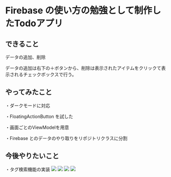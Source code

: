 # Firebase の使い方の勉強として制作したTodoアプリ
## できること
データの追加、削除

データの追加は右下の＋ボタンから、削除は表示されたアイテムをクリックて表示されるチェックボックスで行う。

## やってみたこと
・ダークモードに対応

・FloatingActionButton を試した

・画面ごとのViewModelを用意

・Firebase とのデータのやり取りをリポジトリクラスに分割

## 今後やりたいこと
・タグ検索機能の実装
<img src="https://github.com/dennoko/FirebaseTodoApp/assets/145789995/858c93aa-924a-4097-91a0-7f42c0ac7f02"> <img src="https://github.com/dennoko/FirebaseTodoApp/assets/145789995/dd962cd8-c54c-4105-9f2f-ae5f129d3598"> <img src="https://github.com/dennoko/FirebaseTodoApp/assets/145789995/50d84878-c84d-4404-a29a-b1ed0e3b55e1"> <img src="https://github.com/dennoko/FirebaseTodoApp/assets/145789995/fa6d5c89-2627-4148-b0aa-78d1972657fe">
